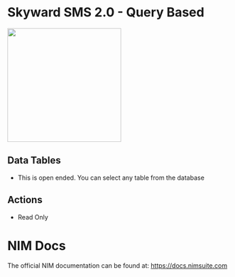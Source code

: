 # Skyward SMS 2.0 - Query Based

<img src="https://github.com/Tools4ever-NIM/NIM-System-PowerShell-Skyward-SMS-2.0/assets/24281600/4ca19abe-5fd1-464d-b0c8-f7919318b9e7" width="256px" />



## Data Tables
- This is open ended. You can select any table from the database


## Actions
- Read Only


# NIM Docs
The official NIM documentation can be found at: https://docs.nimsuite.com
